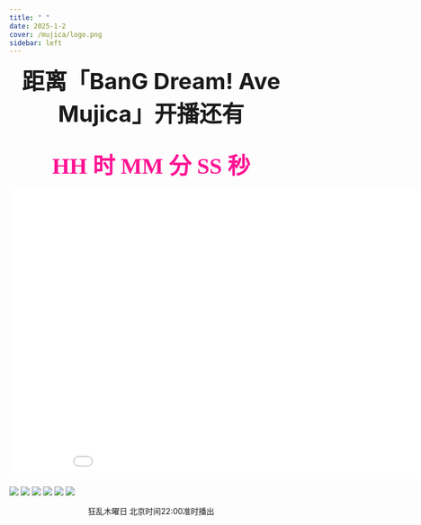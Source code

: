 ```yaml
---
title: " "
date: 2025-1-2
cover: /mujica/logo.png
sidebar: left
---
```


<center id="title"><b>距离「BanG Dream! Ave Mujica」开播还有</b></center>
<br><br>
<center><font color=deeppink><b id="date">HH 时 MM 分 SS 秒</b></font></center>
<br>
<center>
<iframe src="//player.bilibili.com/player.html?isOutside=true&bvid=BV1ZtzsYMEfA&muted=0&high_quality=1" scrolling="no" border="0" frameborder="no" framespacing="0" allowfullscreen="true" height="513" width="915"></iframe>
</center>

![](/mujica/5.png)
![](/mujica/4.png)
![](/mujica/3.png)
![](/mujica/2.png)
![](/mujica/1.png)
![](/mujica/mujica.jpg)
<center>狂乱木曜日 北京时间22:00准时播出</center>
<style>
    #date {font-family: "Noto Serif SC"; font-size: 40px}
    #title {font-size: 40px}
</style>
<script>
    var a = setInterval(timer, 1000);
    var date = document.getElementById("date");
    function timer() {
        var nowTime = new Date();
        var inputTime = new Date('2025-1-2 22:00:00');
        var times = (inputTime - nowTime) / 1000;
        var d = parseInt(times / 60 / 60 / 24);
        //d = d < 10 ? '0' + d : d;
        var h = parseInt(times / 60 / 60 % 24);
        //h = h < 10 ? '0' + h : h;
        var m = parseInt(times / 60 % 60);
        //m = m < 10 ? '0' + m : m;
        var s = parseInt(times % 60);
        //s = s < 10 ? '0' + s : s;
        date.innerHTML = h + ' 时 ' + m + ' 分 ' + s + ' 秒 ';
    }
</script>